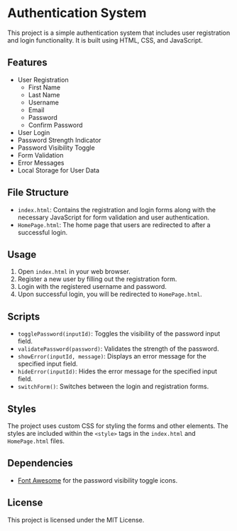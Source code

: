# Authentication System

This project is a simple authentication system that includes user registration and login functionality. It is built using HTML, CSS, and JavaScript.

## Features

- User Registration
  - First Name
  - Last Name
  - Username
  - Email
  - Password
  - Confirm Password
- User Login
- Password Strength Indicator
- Password Visibility Toggle
- Form Validation
- Error Messages
- Local Storage for User Data

## File Structure

- `index.html`: Contains the registration and login forms along with the necessary JavaScript for form validation and user authentication.
- `HomePage.html`: The home page that users are redirected to after a successful login.

## Usage

1. Open `index.html` in your web browser.
2. Register a new user by filling out the registration form.
3. Login with the registered username and password.
4. Upon successful login, you will be redirected to `HomePage.html`.

## Scripts

- `togglePassword(inputId)`: Toggles the visibility of the password input field.
- `validatePassword(password)`: Validates the strength of the password.
- `showError(inputId, message)`: Displays an error message for the specified input field.
- `hideError(inputId)`: Hides the error message for the specified input field.
- `switchForm()`: Switches between the login and registration forms.

## Styles

The project uses custom CSS for styling the forms and other elements. The styles are included within the `<style>` tags in the `index.html` and `HomePage.html` files.

## Dependencies

- [Font Awesome](https://cdnjs.cloudflare.com/ajax/libs/font-awesome/6.0.0/css/all.min.css) for the password visibility toggle icons.

## License

This project is licensed under the MIT License.